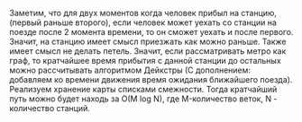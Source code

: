  Заметим, что для двух моментов когда человек прибыл на станцию, (первый раньше второго), если человек может уехать со станции на поезде после 2 момента времени, то он сможет уехать и после первого. Значит, на станцию имеет смысл приезжать как можно раньше. Также имеет смысл не делать петель. Значит, если рассматривать метро как граф, то кратчайшее время прибытия с данной станции до остальных можно рассчитывать алгоритмом Дейкстры (С дополнением: добавляем ко времени движения время ожидания ближайшего поезда). Реализуем хранение карты списками смежности. Тогда кратчайший путь можно будет находь за O(M log N), где M-количество веток, N - количество станций. 
